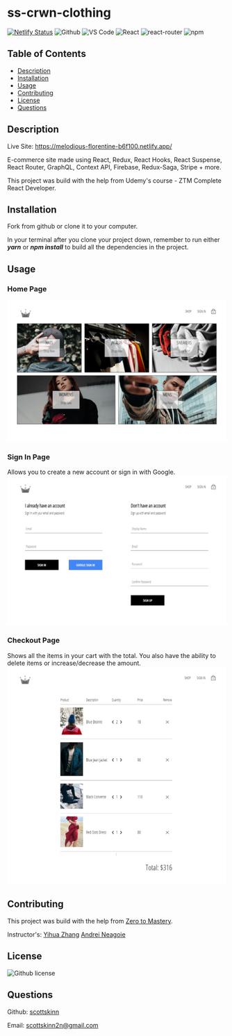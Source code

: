 # ss-crwn-clothing

[![Netlify Status](https://api.netlify.com/api/v1/badges/50d168a5-880e-4828-b2d2-2f4b080fdc72/deploy-status)](https://app.netlify.com/sites/melodious-florentine-b6f100/deploys)
![Github](https://badges.aleen42.com/src/github.svg)
![VS Code](https://badges.aleen42.com/src/visual_studio_code.svg)
![React](https://badges.aleen42.com/src/react.svg)
![react-router](https://badges.aleen42.com/src/react-router.svg)
![npm](https://badges.aleen42.com/src/npm.svg)

## Table of Contents

- [Description](#description)
- [Installation](#installation)
- [Usage](#usage)
- [Contributing](#contributing)
- [License](#license)
- [Questions](#questions)

## Description

Live Site: <https://melodious-florentine-b6f100.netlify.app/>

E-commerce site made using React, Redux, React Hooks, React Suspense, React Router, GraphQL, Context API, Firebase, Redux-Saga, Stripe + more.

This project was build with the help from Udemy's course - ZTM Complete React Developer.

## Installation

Fork from github or clone it to your computer.

In your terminal after you clone your project down, remember to run either ***yarn*** or ***npm install*** to build all the dependencies in the project.

## Usage

### Home Page

![Home Page](/public/images/Homepage.jpg 'Home Page')

### Sign In Page

Allows you to create a new account or sign in with Google.
![Sign In Page](/public/images/SignInPage.jpg 'Sign In Page')

### Checkout Page

Shows all the items in your cart with the total. You also have the ability to delete items or increase/decrease the amount.
![Checkout Page](/public/images/CheckoutPage.jpg 'Checkout Page')

## Contributing

This project was build with the help from [Zero to Mastery](https://github.com/zero-to-mastery).

Instructor's:
[Yihua Zhang](https://www.udemy.com/user/yihua-zhang-5/)
[Andrei Neagoie](https://www.udemy.com/user/andrei-neagoie/)

## License

  ![Github license](https://img.shields.io/badge/licence-MIT-blue.svg)

## Questions

Github: [scottskinn](https://github.com/scottskinn/)

Email: [scottskinn2n@gmail.com](mailto:scottskinn2n@gmail.com)
